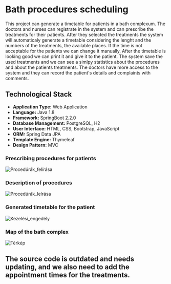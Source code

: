 # Bath procedures scheduling

This project can generate a timetable for patients in a bath complexum. The doctors and nurses can registrate in the system and can prescribe the treatments for their patients. 
After they selected the treatments the system will automaticaly generate a timetable considering the lenght and the numbers of the treatments, the available places. 
If the time is not acceptable for the patients we can change it manually. 
After the timetable is looking good we can print it and give it to the patient. The system save the used treatments and we can see a simlpy statistics about the procedures and about the patients treatments. 
The doctors have more access to the system and they can record the patient's details and complaints with comments.

## Technological Stack

- **Application Type:** Web Application
- **Language:** Java 1.8
- **Framework:** SpringBoot 2.2.0
- **Database Management:** PostgreSQL, H2
- **User Interface:** HTML, CSS, Bootstrap, JavaScript
- **ORM:** Spring Data JPA
- **Template Engine:** Thymeleaf
- **Design Pattern:** MVC

### Prescribing procedures for patients
![Procedúrák_felírása](https://github.com/sznikolas/bath-procedures-scheduling/assets/48528872/7bff2bbf-5fcd-4795-90b0-0527aff21056)

### Description of procedures
![Procedúrák_leírása](https://github.com/sznikolas/bath-procedures-scheduling/assets/48528872/8d1ba59f-72c9-4624-b3f9-a37be09939d1)

### Generated timetable for the patient
![Kezelési_engedély](https://github.com/sznikolas/bath-procedures-scheduling/assets/48528872/a7028ef8-2522-4683-b575-90784ee103e9)

### Map of the bath complex
![Térkép](https://github.com/sznikolas/bath-procedures-scheduling/assets/48528872/2564e282-50b7-4ab6-b2d0-da04e91e1d4d)

## The source code is outdated and needs updating, and we also need to add the appointment times for the treatments.
